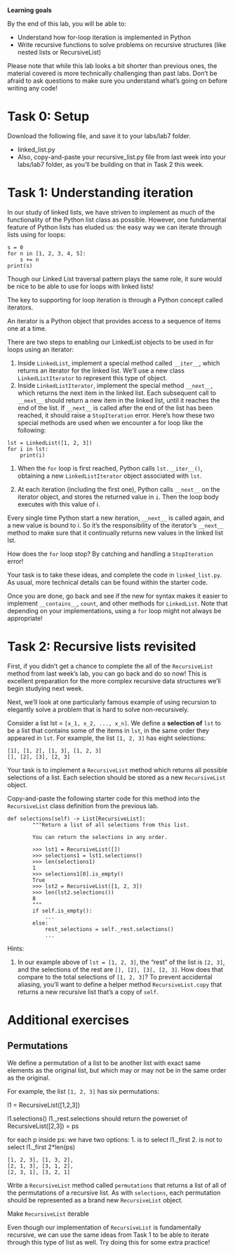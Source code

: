 **Learning goals**

By the end of this lab, you will be able to:

- Understand how for-loop iteration is implemented in Python
- Write recursive functions to solve problems on recursive structures (like nested lists or RecursiveList)

Please note that while this lab looks a bit shorter than previous ones, the material covered is more technically challenging than past labs.
Don’t be afraid to ask questions to make sure you understand what’s going on before writing any code!

<h1>Task 0: Setup</h1>

Download the following file, and save it to your labs/lab7 folder.

- linked_list.py
- Also, copy-and-paste your recursive_list.py file from last week into your labs/lab7 folder, as you’ll be building on that in Task 2 this week.

<h1>Task 1: Understanding iteration</h1>
In our study of linked lists, we have striven to implement as much of the functionality of the Python list class as possible.
However, one fundamental feature of Python lists has eluded us: the easy way we can iterate through lists using for loops:

```
s = 0
for n in [1, 2, 3, 4, 5]:
    s += n
print(s)
```

Though our Linked List traversal pattern plays the same role, it sure would be nice to be able to use for loops with linked lists!

The key to supporting for loop iteration is through a Python concept called iterators.

An iterator is a Python object that provides access to a sequence of items one at a time.

There are two steps to enabling our LinkedList objects to be used in for loops using an iterator:

1. Inside ```LinkedList```, implement a special method called ```__iter__```, which returns an iterator for the linked list.
We’ll use a new class ```LinkedListIterator``` to represent this type of object.
2. Inside ```LinkedListIterator```, implement the special method ```__next__```, which returns the next item in the linked list.
Each subsequent call to ```__next__``` should return a new item in the linked list, until it reaches the end of the list.
If ```__next__``` is called after the end of the list has been reached, it
should raise a ```StopIteration``` error.
Here’s how these two special methods are used when we encounter a for loop like the following:

```
lst = LinkedList([1, 2, 3])
for i in lst:
    print(i)
```

1. When the ```for``` loop is first reached, Python calls ```lst.__iter__()```, obtaining a new ```LinkedListIterator``` object associated with ```lst```.

2. At each iteration (including the first one), Python calls ```__next__``` on the iterator object, and stores the returned value in ```i```.
Then the loop body executes with this value of i.

Every single time Python start a new iteration, ```__next__``` is called again, and a new value is bound to i.
So it’s the responsibility of the iterator’s ```__next__``` method to make sure that it continually returns new values in the linked list lst.

How does the ```for``` loop stop? By catching and handling a ```StopIteration``` error!

Your task is to take these ideas, and complete the code in ```linked_list.py```.
As usual, more technical details can be found within the starter code.

Once you are done, go back and see if the new for syntax makes it easier to implement ```__contains__```, ```count```, and other methods for ```LinkedList```.
Note that depending on your implementations, using a ```for``` loop might not always be appropriate!

<h1>Task 2: Recursive lists revisited</h1>

First, if you didn’t get a chance to complete the all of the ```RecursiveList``` method from last week’s lab, you can go back and do so now!
This is excellent preparation for the more complex recursive data structures we’ll begin studying next week.

Next, we’ll look at one particularly famous example of using recursion to elegantly solve a problem that is hard to solve non-recursively.

Consider a list lst = ```[x_1, x_2, ..., x_n]```.
We define a **selection of** ```lst``` to be a list that contains some of the items in ```lst```, in the same order they appeared in ```lst```.
For example, the list ```[1, 2, 3]``` has eight selections:
```
[1], [1, 2], [1, 3], [1, 2, 3]
[], [2], [3], [2, 3]
```
Your task is to implement a ```RecursiveList``` method which returns all possible selections of a list.
Each selection should be stored as a new ```RecursiveList``` object.

Copy-and-paste the following starter code for this method into the ```RecursiveList``` class definition from the previous lab.

```
def selections(self) -> List[RecursiveList]:
        """Return a list of all selections from this list.

        You can return the selections in any order.

        >>> lst1 = RecursiveList([])
        >>> selections1 = lst1.selections()
        >>> len(selections1)
        1
        >>> selections1[0].is_empty()
        True
        >>> lst2 = RecursiveList([1, 2, 3])
        >>> len(lst2.selections())
        8
        """
        if self.is_empty():
            ...
        else:
            rest_selections = self._rest.selections()
            ...
```
Hints:

1. In our example above of ```lst = [1, 2, 3]```, the “rest” of the list is ```[2, 3]```, and the selections of the rest are ```[], [2], [3], [2, 3]```.
How does that compare to the total selections of ```[1, 2, 3]```?
To prevent accidental aliasing, you’ll want to define a helper method ```RecursiveList.copy``` that returns a new recursive list that’s a copy of ```self```.

<h1>Additional exercises</h1>
<h2>Permutations</h2>
We define a permutation of a list to be another list with exact same elements as the original list, but which may or may not be in the same order as the original.

For example, the list `[1, 2, 3]` has six permutations:


l1  = RecursiveList([1,2,3])

l1.selections()
l1._rest.selections should return the 
powerset of RecursiveList([2,3]) = ps

for each p inside ps:
we have two options:
    1. is to select l1._first
    2. is not to select l1._first
2*len(ps) 

```
[1, 2, 3], [1, 3, 2],
[2, 1, 3], [3, 1, 2],
[2, 3, 1], [3, 2, 1]
```

Write a ```RecursiveList``` method called ```permutations``` that returns a list of all of the permutations of a recursive list.
As with ```selections```, each permutation should be represented as a brand new ```RecursiveList``` object.


Make ```RecursiveList``` iterable

Even though our implementation of ```RecursiveList``` is fundamentally recursive, we can use the same ideas from Task 1 to be able to iterate through this type of list as well.
Try doing this for some extra practice!